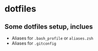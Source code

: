 # dotfiles

## Some dotfiles setup, inclues
- Aliases for `.bash_profile` or `aliases.zsh`
- Aliases for `.gitconfig`

